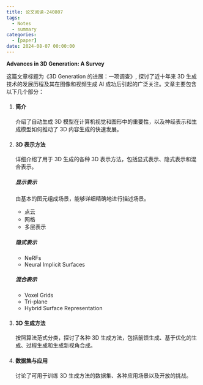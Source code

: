 ```yaml
---
title: 论文阅读-240807
tags: 
  - Notes
  - summary
categories: 
  - [paper]
date: 2024-08-07 00:00:00
---
```


**Advances in 3D Generation: A Survey**

<!-- more -->

这篇文章标题为《3D Generation 的进展：一项调查》, 探讨了近十年来 3D 生成技术的发展历程及其在图像和视频生成 AI 成功后引起的广泛关注。文章主要包含以下几个部分：

1. #### **简介**

   介绍了自动生成 3D 模型在计算机视觉和图形中的重要性，以及神经表示和生成模型如何推动了 3D 内容生成的快速发展。

2. #### **3D 表示方法**

   详细介绍了用于 3D 生成的各种 3D 表示方法，包括显式表示、隐式表示和混合表示。

   ##### 显示表示

   由基本的图元组成场景，能够详细精确地进行描述场景。

   - 点云
   - 网格
   - 多层表示

   ##### 隐式表示

   - NeRFs
   - Neural Implicit Surfaces

   ##### 混合表示

   - Voxel Grids
   - Tri-plane
   - Hybrid Surface Representation

3. #### **3D 生成方法**

   按照算法范式分类，探讨了各种 3D 生成方法，包括前馈生成、基于优化的生成、过程生成和生成新视角合成。

4. #### **数据集与应用**

   讨论了可用于训练 3D 生成方法的数据集、各种应用场景以及开放的挑战。

   

